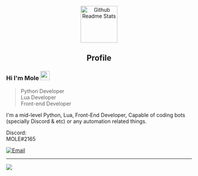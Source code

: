 <p align="center">
 <img width="100px" src="https://icon-library.com/images/moon-icon-png/moon-icon-png-4.jpg" align="center" alt="Github Readme Stats" />
 <h2 align="center">Profile</h2>
</p>

### Hi I'm Mole <img width="25px" src="https://icon-library.com/images/moon-icon-png/moon-icon-png-4.jpg" alt="moon"/>
> Python Developer<br>
> Lua Developer<br>
> Front-end Developer<br>

<div>
 <p>
I'm a mid-level Python, Lua, Front-End Developer, Capable of coding bots (specially Discord & etc) or any automation related things.
</p>
</div>

<p align="center">
<p>Discord:<br>MOLE#2165</p>
<a href="mailto:mg236094@gmail.com"><img alt="Email" src="https://img.shields.io/badge/Email-mg236094%40gmail.com-blue"></a>
</p>


<hr>
<img src="https://c.tenor.com/4R0C9EOQFz0AAAAd/beidou-genshin-impact.gif"/>
